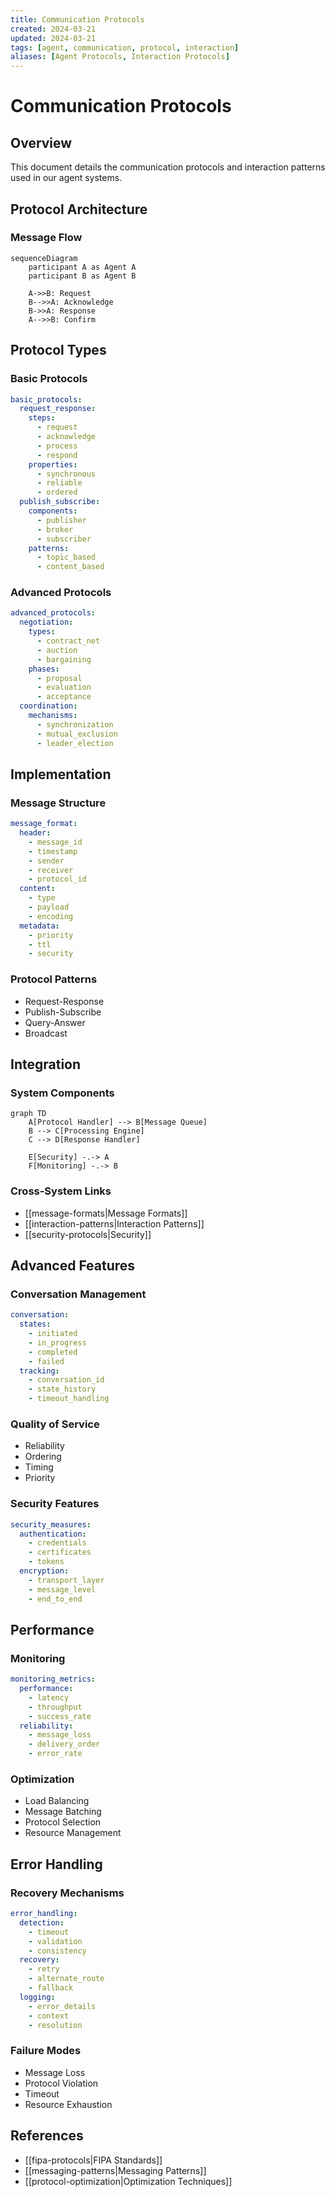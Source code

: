 ```yaml
---
title: Communication Protocols
created: 2024-03-21
updated: 2024-03-21
tags: [agent, communication, protocol, interaction]
aliases: [Agent Protocols, Interaction Protocols]
---
```


# Communication Protocols

## Overview

This document details the communication protocols and interaction patterns used in our agent systems.

## Protocol Architecture

### Message Flow
```mermaid
sequenceDiagram
    participant A as Agent A
    participant B as Agent B
    
    A->>B: Request
    B-->>A: Acknowledge
    B->>A: Response
    A-->>B: Confirm
```

## Protocol Types

### Basic Protocols
```yaml
basic_protocols:
  request_response:
    steps:
      - request
      - acknowledge
      - process
      - respond
    properties:
      - synchronous
      - reliable
      - ordered
  publish_subscribe:
    components:
      - publisher
      - broker
      - subscriber
    patterns:
      - topic_based
      - content_based
```

### Advanced Protocols
```yaml
advanced_protocols:
  negotiation:
    types:
      - contract_net
      - auction
      - bargaining
    phases:
      - proposal
      - evaluation
      - acceptance
  coordination:
    mechanisms:
      - synchronization
      - mutual_exclusion
      - leader_election
```

## Implementation

### Message Structure
```yaml
message_format:
  header:
    - message_id
    - timestamp
    - sender
    - receiver
    - protocol_id
  content:
    - type
    - payload
    - encoding
  metadata:
    - priority
    - ttl
    - security
```

### Protocol Patterns
- Request-Response
- Publish-Subscribe
- Query-Answer
- Broadcast

## Integration

### System Components
```mermaid
graph TD
    A[Protocol Handler] --> B[Message Queue]
    B --> C[Processing Engine]
    C --> D[Response Handler]
    
    E[Security] -.-> A
    F[Monitoring] -.-> B
```

### Cross-System Links
- [[message-formats|Message Formats]]
- [[interaction-patterns|Interaction Patterns]]
- [[security-protocols|Security]]

## Advanced Features

### Conversation Management
```yaml
conversation:
  states:
    - initiated
    - in_progress
    - completed
    - failed
  tracking:
    - conversation_id
    - state_history
    - timeout_handling
```

### Quality of Service
- Reliability
- Ordering
- Timing
- Priority

### Security Features
```yaml
security_measures:
  authentication:
    - credentials
    - certificates
    - tokens
  encryption:
    - transport_layer
    - message_level
    - end_to_end
```

## Performance

### Monitoring
```yaml
monitoring_metrics:
  performance:
    - latency
    - throughput
    - success_rate
  reliability:
    - message_loss
    - delivery_order
    - error_rate
```

### Optimization
- Load Balancing
- Message Batching
- Protocol Selection
- Resource Management

## Error Handling

### Recovery Mechanisms
```yaml
error_handling:
  detection:
    - timeout
    - validation
    - consistency
  recovery:
    - retry
    - alternate_route
    - fallback
  logging:
    - error_details
    - context
    - resolution
```

### Failure Modes
- Message Loss
- Protocol Violation
- Timeout
- Resource Exhaustion

## References
- [[fipa-protocols|FIPA Standards]]
- [[messaging-patterns|Messaging Patterns]]
- [[protocol-optimization|Optimization Techniques]] 